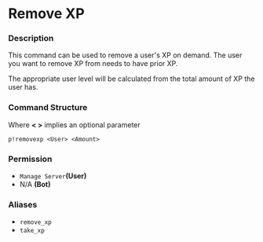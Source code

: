 # Remove XP

### Description

This command can be used to remove a user's XP on demand. The user you want to remove XP from needs to have prior XP.

The appropriate user level will be calculated from the total amount of XP the user has.

### Command Structure

Where **&lt; &gt;** implies an optional parameter

```text
p!removexp <User> <Amount>
```

### **Permission**

* `Manage Server`**\(User\)**
* N/A **\(Bot\)**

### Aliases

* `remove_xp`
* `take_xp`

